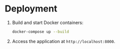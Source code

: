 # Deployment

1. Build and start Docker containers:

    ```sh
    docker-compose up --build
    ```

2. Access the application at `http://localhost:8000`.
